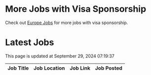 # More Jobs with Visa Sponsorship

Check out [Europe Jobs](https://github.com/sureshparimi/europejobs#latest-jobs) for more jobs with visa sponsorship.

# Latest Jobs

This page is updated at September 29, 2024 07:19:37

| Job Title | Job Location | Job Link | Job Posted |
| --- | --- | --- | --- |
